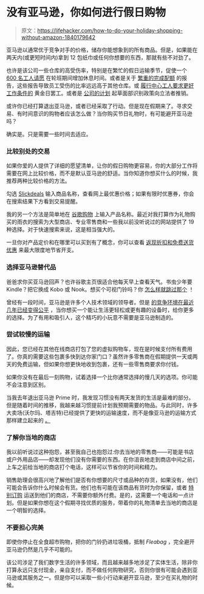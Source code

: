 # 没有亚马逊，你如何进行假日购物

> 原文：<https://lifehacker.com/how-to-do-your-holiday-shopping-without-amazon-1840179642>

亚马逊以通常优于竞争对手的价格，储存你能想象到的所有商品。但是，如果能在两天内(或更短时间内)拿到 12 包纸巾或任何你想要的东西，那就有些不对劲了。



也许是该公司一些仓库的高受伤率，特别是在繁忙的假日运输季节，促使一个 [600 名工人请愿](https://www.vox.com/the-goods/2019/11/27/20985691/amazon-workers-black-friday-2019) 在轮班期间增加休息时间。或者是关于 [繁重的完成配额](https://www.theatlantic.com/technology/archive/2019/11/amazon-warehouse-reports-show-worker-injuries/602530/) 的报告，这些报告导致员工受伤的比率远远高于其他仓库。或 [履行中心工人要求更好工作条件的](https://lifehacker.com/how-to-support-the-amazon-prime-day-strike-1836309627) 黄金日罢工。或者是 [公司的计划](https://gizmodo.com/jeff-bezos-how-about-just-letting-amazon-draft-any-pos-1838470759) 起草面部识别政策向立法者推销。

或许你已经打算退出亚马逊，或者已经采取了行动。但是现在假期来了。寻求交易、有时间意识的购物者应该怎么做？当你购买节日礼物时，有可能避开亚马逊吗？

确实是。只是需要一些时间去适应。

### 比较别处的交易

如果你爱的人提供了详细的愿望清单，让你的假日购物更容易，你的大部分工作将需要在网上比较价格，而不是默认亚马逊的舒适。当你知道你想买什么的时候，我推荐两种比较价格的方法。

勾选 [Slickdeals](https://gizmodo.com/im-starting-to-have-serious-doubts-about-amazon-prime-1827112911) 输入商品名称，查看网上最优惠价格；如果有限时优惠券，你会在搜索结果下方看到交易提醒。

我的另一个方法是简单地在 [谷歌购物](https://shopping.google.com/u/0/?nord=1) 上输入产品名称。最近对我打算作为礼物购买的雨衣的搜索为大型商店、专业零售商和一些我以前没听说过的网站提供了 19 种选择。对于快速搜索来说，这是相当强大的。

一旦你对产品定价和在哪里可以买到有了概念，你可以查看 [返现折扣和免费送货优惠](https://lifehacker.com/how-to-find-the-best-black-friday-deals-online-1840054881) 来最大限度地节省开支。

### 选择亚马逊替代品

爸爸求你买亚马逊回声？也许谷歌主页很适合他每天早上查看天气。书虫少年要 Kindle？把它换成 Kobo 或 Nook。想买个可视门铃吗？你 [怎么样就跳过那个](https://gizmodo.com/dont-buy-anyone-a-ring-camera-1840070640) ！

曾经有一段时间，亚马逊是许多个人技术领域的领导者。但是 [的竞争环境在最近几年已经变得公平](https://lifehacker.com/how-to-stop-giving-amazon-your-money-1823468097) ，当你想买一个能让生活更轻松或更有趣的设备时，给你更多的选择。为了有用和吸引人，这个精巧的小玩意不需要是亚马逊制造的。

### 尝试较慢的运输

因此，您已经在其他在线商店打包了您的虚拟购物车，现在是时候支付所有费用了。你真的需要这些包裹多快到达你家门口？虽然许多零售商在假期提供一天或两天的免费运输，但如果你想更快地收到包裹，还有一些零售商要求你付钱。

如果你没有在最后一刻购物，试着选择一个比你通常选择的慢几天的选项。你可能不会注意到区别。

当我去年退出亚马逊 Prime 时，我发现习惯没有两天发货的生活是最难的部分。但是随着时间的推移，我越来越习惯提前计划我预期需要的物品。与此同时，许多大卖场(沃尔玛、塔吉特)已经提供了更快的运输速度，而不是像亚马逊的运输方式 那样建立起来的 [。](https://www.nytimes.com/2019/09/05/us/amazon-delivery-drivers-accidents.html)

### 了解你当地的商店

我以前听说过这种抱怨，甚至我自己也抱怨过:你去当地的零售商——可能是书店或户外用品店——却发现他们没有你需要的东西。在你沮丧地走到商店中间之前，上车之前给当地的商店打个电话，这样可以节省你的时间和精力。

销售助理会很高兴地了解他们是否有你想要的尺寸或品种的存货，如果没有，他们可能会告诉你什么时候会有货。他们也有可能在该商品有货时为你保留，或者 [特别订购](https://lifehacker.com/the-best-thing-you-can-do-to-support-a-new-book-1839838741) 运送到他们的商店，不需要你额外付费。是的，这需要一个电话和一点计划。但是如果你想在这个假期寻找优质的服务，带着你的礼物清单去当地的商店是一个明智的选择。

### 不要担心完美

即使你停止在全食超市购物，把你的门铃扔进垃圾桶，抵制 *Fleabag* ，完全避开亚马逊仍然是几乎不可能的。

该公司涉足了我们数字生活的许多领域，而且越来越多地涉足了实体生活，除非你打算永远只支付现金，亲自支付，而不做任何购物研究，否则你很有可能会遇到亚马逊或其服务之一。但是你可以采取一些小行动来避开亚马逊，至少在买礼物的时候。